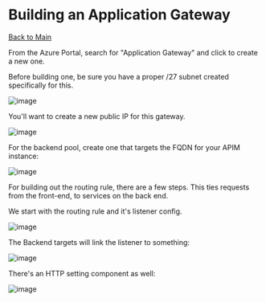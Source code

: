 # Building an Application Gateway
[Back to Main](README.md)

From the Azure Portal, search for "Application Gateway" and click to create a new one.

Before building one, be sure you have a proper /27 subnet created specifically for this.

![image](https://user-images.githubusercontent.com/16612216/148796012-c695ee34-2a6f-4164-8bfc-c97ea4e8d113.png)

You'll want to create a new public IP for this gateway.

![image](https://user-images.githubusercontent.com/16612216/148796135-a1d462b8-84ad-42bc-8c63-81e9718f6b20.png)

For the backend pool, create one that targets the FQDN for your APIM instance:

![image](https://user-images.githubusercontent.com/16612216/148796365-f632d432-ee54-4a5b-94f9-673c29b8a47a.png)

For building out the routing rule, there are a few steps.  This ties requests from the front-end, to services on the back end.

We start with the routing rule and it's listener config.

![image](https://user-images.githubusercontent.com/16612216/148796746-5dcfdade-45fa-4e51-8f61-e62f01643ba1.png)

The Backend targets will link the listener to something:

![image](https://user-images.githubusercontent.com/16612216/148796837-d49a0410-db3b-4281-a2d2-b3f1ef065977.png)

There's an HTTP setting component as well:

![image](https://user-images.githubusercontent.com/16612216/148796716-b82716d3-30f9-49de-a22a-b8bcde74011b.png)
